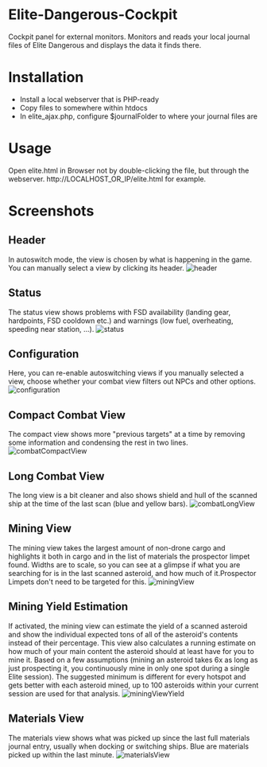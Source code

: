 # Elite-Dangerous-Cockpit
Cockpit panel for external monitors. Monitors and reads your local journal files of Elite Dangerous and displays the data it finds there.

# Installation
- Install a local webserver that is PHP-ready
- Copy files to somewhere within htdocs
- In elite_ajax.php, configure $journalFolder to where your journal files are

# Usage
Open elite.html in Browser not by double-clicking the file, but through the webserver.
http://LOCALHOST_OR_IP/elite.html for example.

# Screenshots
## Header
In autoswitch mode, the view is chosen by what is happening in the game. You can manually select a view by clicking its header.
![header](../master/screenshots/header.jpg?raw=true)
## Status
The status view shows problems with FSD availability (landing gear, hardpoints, FSD cooldown etc.) and warnings (low fuel, overheating, speeding near station, ...).
![status](../master/screenshots/status.jpg?raw=true)
## Configuration
Here, you can re-enable autoswitching views if you manually selected a view, choose whether your combat view filters out NPCs and other options.
![configuration](../master/screenshots/config.jpg?raw=true)
## Compact Combat View
The compact view shows more "previous targets" at a time by removing some information and condensing the rest in two lines.
![combatCompactView](../master/screenshots/combatCompactView.JPG?raw=true)
## Long Combat View
The long view is a bit cleaner and also shows shield and hull of the scanned ship at the time of the last scan (blue and yellow bars).
![combatLongView](../master/screenshots/combatLongView.JPG?raw=true)
## Mining View
The mining view takes the largest amount of non-drone cargo and highlights it both in cargo and in the list of materials the prospector limpet found. Widths are to scale, so you can see at a glimpse if what you are searching for is in the last scanned asteroid, and how much of it.Prospector Limpets don't need to be targeted for this.
![miningView](../master/screenshots/miningView.JPG?raw=true)
## Mining Yield Estimation
If activated, the mining view can estimate the yield of a scanned asteroid and show the individual expected tons of all of the asteroid's contents instead of their percentage. This view also calculates a running estimate on how much of your main content the asteroid should at least have for you to mine it. Based on a few assumptions (mining an asteroid takes 6x as long as just prospecting it, you continuously mine in only one spot during a single Elite session). The suggested minimum is different for every hotspot and gets better with each asteroid mined, up to 100 asteroids within your current session are used for that analysis.
![miningViewYield](../master/screenshots/miningViewYield.JPG?raw=true)
## Materials View
The materials view shows what was picked up since the last full materials journal entry, usually when docking or switching ships. Blue are materials picked up within the last minute.
![materialsView](../master/screenshots/materialsView.JPG?raw=true)

